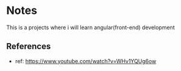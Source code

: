 # Notes
This is a projects where i will learn angular(front-end) development
## References
* ref: https://www.youtube.com/watch?v=WHv1YQUg6ow